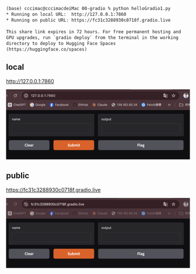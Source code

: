 

```
(base) cccimac@cccimacdeiMac 00-gradio % python helloGradio1.py 
* Running on local URL:  http://127.0.0.1:7860
* Running on public URL: https://fc31c3288930c0718f.gradio.live

This share link expires in 72 hours. For free permanent hosting and GPU upgrades, run `gradio deploy` from the terminal in the working directory to deploy to Hugging Face Spaces (https://huggingface.co/spaces)
```

## local

http://127.0.0.1:7860

![](./img/localGradio.png)

## public

https://fc31c3288930c0718f.gradio.live

![](./img/publicGradio.png)

